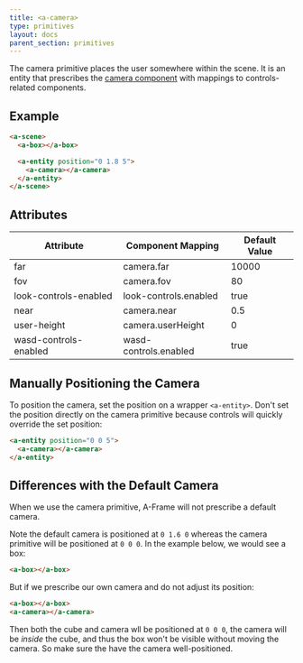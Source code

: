 ```yaml
---
title: <a-camera>
type: primitives
layout: docs
parent_section: primitives
---
```


The camera primitive places the user somewhere within the scene. It is an
entity that prescribes the [camera component](../components/) with mappings to
controls-related components.

## Example

```html
<a-scene>
  <a-box></a-box>

  <a-entity position="0 1.8 5">
    <a-camera></a-camera>
  </a-entity>
</a-scene>
```

## Attributes

| Attribute             | Component Mapping     | Default Value |
|-----------------------|-----------------------|---------------|
| far                   | camera.far            | 10000         |
| fov                   | camera.fov            | 80            |
| look-controls-enabled | look-controls.enabled | true          |
| near                  | camera.near           | 0.5           |
| user-height           | camera.userHeight     | 0             |
| wasd-controls-enabled | wasd-controls.enabled | true          |

## Manually Positioning the Camera

To position the camera, set the position on a wrapper `<a-entity>`. Don't set
the position directly on the camera primitive because controls will quickly
override the set position:

```html
<a-entity position="0 0 5">
  <a-camera></a-camera>
</a-entity>
```

## Differences with the Default Camera

When we use the camera primitive, A-Frame will not prescribe a default camera.

Note the default camera is positioned at `0 1.6 0` whereas the camera primitive
will be positioned at `0 0 0`. In the example below, we would see a box:

```html
<a-box></a-box>
```

But if we prescribe our own camera and do not adjust its position:

```html
<a-box></a-box>
<a-camera></a-camera>
```

Then both the cube and camera wll be positioned at `0 0 0`, the camera will be
*inside* the cube, and thus the box won't be visible without moving the camera.
So make sure the have the camera well-positioned.
